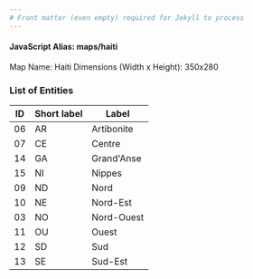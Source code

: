 ```yaml
---
# Front matter (even empty) required for Jekyll to process
---
```


#### JavaScript Alias: maps/haiti

Map Name: Haiti
Dimensions (Width x Height): 350x280





### List of Entities

ID | Short label | Label
---|---|---|
06|AR|Artibonite
07|CE|Centre
14|GA|Grand'Anse
15|NI|Nippes
09|ND|Nord
10|NE|Nord-Est
03|NO|Nord-Ouest
11|OU|Ouest
12|SD|Sud
13|SE|Sud-Est

